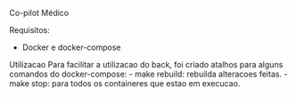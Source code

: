 Co-pilot Médico

Requisitos:
- Docker e docker-compose

Utilizacao
    Para facilitar a utilizacao do back, foi criado atalhos para alguns comandos do docker-compose:
    - make rebuild:
        rebuilda alteracoes feitas.
    - make stop:
        para todos os containeres que estao em execucao.